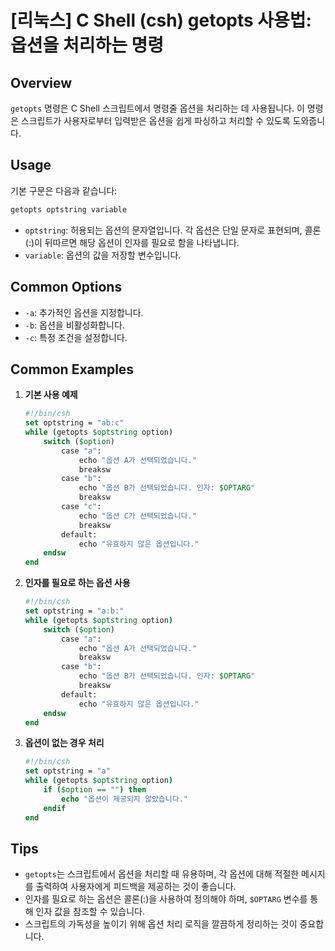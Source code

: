 # [리눅스] C Shell (csh) getopts 사용법: 옵션을 처리하는 명령

## Overview
`getopts` 명령은 C Shell 스크립트에서 명령줄 옵션을 처리하는 데 사용됩니다. 이 명령은 스크립트가 사용자로부터 입력받은 옵션을 쉽게 파싱하고 처리할 수 있도록 도와줍니다.

## Usage
기본 구문은 다음과 같습니다:

```csh
getopts optstring variable
```

- `optstring`: 허용되는 옵션의 문자열입니다. 각 옵션은 단일 문자로 표현되며, 콜론(:)이 뒤따르면 해당 옵션이 인자를 필요로 함을 나타냅니다.
- `variable`: 옵션의 값을 저장할 변수입니다.

## Common Options
- `-a`: 추가적인 옵션을 지정합니다.
- `-b`: 옵션을 비활성화합니다.
- `-c`: 특정 조건을 설정합니다.

## Common Examples

1. **기본 사용 예제**
   ```csh
   #!/bin/csh
   set optstring = "ab:c"
   while (getopts $optstring option)
       switch ($option)
           case "a":
               echo "옵션 A가 선택되었습니다."
               breaksw
           case "b":
               echo "옵션 B가 선택되었습니다. 인자: $OPTARG"
               breaksw
           case "c":
               echo "옵션 C가 선택되었습니다."
               breaksw
           default:
               echo "유효하지 않은 옵션입니다."
       endsw
   end
   ```

2. **인자를 필요로 하는 옵션 사용**
   ```csh
   #!/bin/csh
   set optstring = "a:b:"
   while (getopts $optstring option)
       switch ($option)
           case "a":
               echo "옵션 A가 선택되었습니다."
               breaksw
           case "b":
               echo "옵션 B가 선택되었습니다. 인자: $OPTARG"
               breaksw
           default:
               echo "유효하지 않은 옵션입니다."
       endsw
   end
   ```

3. **옵션이 없는 경우 처리**
   ```csh
   #!/bin/csh
   set optstring = "a"
   while (getopts $optstring option)
       if ($option == "") then
           echo "옵션이 제공되지 않았습니다."
       endif
   end
   ```

## Tips
- `getopts`는 스크립트에서 옵션을 처리할 때 유용하며, 각 옵션에 대해 적절한 메시지를 출력하여 사용자에게 피드백을 제공하는 것이 좋습니다.
- 인자를 필요로 하는 옵션은 콜론(:)을 사용하여 정의해야 하며, `$OPTARG` 변수를 통해 인자 값을 참조할 수 있습니다.
- 스크립트의 가독성을 높이기 위해 옵션 처리 로직을 깔끔하게 정리하는 것이 중요합니다.